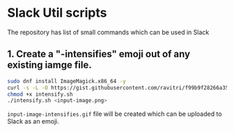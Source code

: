 # Slack Util scripts
The repository has list of small commands which can be used in Slack

## 1. Create a "-intensifies" emoji out of any existing iamge file.
```bash
sudo dnf install ImageMagick.x86_64 -y
curl -s -L -O https://gist.githubusercontent.com/ravitri/f99b9f28266a35949b7d7b7980c2d683/raw/504f2effe54f34fd55291c122c9e621affae0797/intensify.sh
chmod +x intensify.sh
./intensify.sh <input-image.png>
```

`input-image-intensifies.gif` file will be created which can be uploaded to Slack as an emoji.
